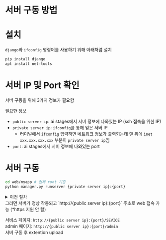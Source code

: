 # 서버 구동 방법

# 설치

`django`와 `ifconfig` 명령어를 사용하기 위해 아래처럼 설치

```bash
pip install django
apt install net-tools
```

# 서버 IP 및 Port 확인

서버 구동을 위해 3가지  정보가 필요함

필요한 정보
- `public server ip`: ai stages에서 서버 정보에 나와있는 IP (ssh 접속을 위한 IP)
- `private server ip`: `ifconfig`를 통해 얻은 서버 IP
  - 터미널에서 `ifconfig` 입력하면 네트워크 정보가 출력되는데 맨 위에 `inet xxx.xxx.xxx.xxx` 부분이 `private server ip`임
- `port`: ai stages에서 서버 정보에 나와있는 port

# 서버 구동

```bash
cd web/myapp # 현재 root 기준
python manager.py runserver {private server ip}:{port}
```

<details>
<summary>이전 절차</summary>
<div markdown="1">
    <div style="padding-left: 20px;">
        python manage.py makemigrations
        </br>
        python manage.py migrate
        </br>
        ifconfig
    </div>
</div>
</details>
그러면 서버가 정상 작동되고 `http://{public server ip}:{port}` 주소로 web 접속 가능
(*https 지원 안 함)

서비스 페이지: `http://{public server ip}:{port}/SEVICE`    
admin 페이지: `http://{public server ip}:{port}/admin`    
서버 구동 후 extention upload

